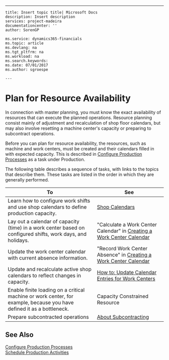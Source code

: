 ---
    title: Insert topic title| Microsoft Docs
    description: Insert description
    services: project-madeira
    documentationcenter: ''
    author: SorenGP

    ms.service: dynamics365-financials
    ms.topic: article
    ms.devlang: na
    ms.tgt_pltfrm: na
    ms.workload: na
    ms.search.keywords:
    ms.date: 07/01/2017
    ms.author: sgroespe

    ---
# Plan for Resource Availability
In connection with master planning, you must know the exact availability of resources that can execute the planned operations. Resource planning consist mainly of adjustment and recalculation of shop floor calendars, but may also involve resetting a machine center's capacity or preparing to subcontract operations.  
  
 Before you can plan for resource availability, the resources, such as machine and work centers, must be created and their calendars filled in with expected capacity. This is described in [Configure Production Processes](../Production/configure-production-processes.md) as a task under Production.  
  
 The following table describes a sequence of tasks, with links to the topics that describe them. These tasks are listed in the order in which they are generally performed.  
  
|**To**|**See**|  
|------------|-------------|  
|Learn how to configure work shifts and use shop calendars to define production capacity.|[Shop Calendars](../OperationsPlanning/shop-calendars.md)|  
|Lay out a calendar of capacity \(time\) in a work center based on configured shifts, work days, and holidays.|"Calculate a Work Center Calendar" in [Creating a Work Center Calendar](../OperationsPlanning/how-to-create-work-center-calendars.md)|  
|Update the work center calendar with current absence information.|"Record Work Center Absence" in [Creating a Work Center Calendar](../OperationsPlanning/how-to-create-work-center-calendars.md)|  
|Update and recalculate active shop calendars to reflect changes in capacity.|[How to: Update Calendar Entries for Work Centers](../OperationsPlanning/how-to-update-calendar-entries-for-work-centers.md)|  
|Enable finite loading on a critical machine or work center, for example, because you have defined it as a bottleneck.|Capacity Constrained Resource|  
|Prepare subcontracted operations|[About Subcontracting](../OperationsPlanning/about-subcontracting.md)|  
  
## See Also  
 [Configure Production Processes](../Production/configure-production-processes.md)   
 [Schedule Production Activities](../Production/schedule-production-activities.md)
